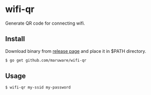 # wifi-qr

Generate QR code for connecting wifi.

## Install

Download binary from [release page](https://github.com/maruware/wifi-qr/releases) and place it in $PATH directory.

```bash
$ go get github.com/maruware/wifi-qr
```

## Usage

```bash
$ wifi-qr my-ssid my-password
```

